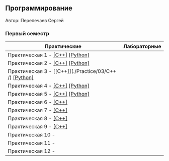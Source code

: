 ## Программирование

Автор: Перепечаев Сергей

### Первый семестр

| Практические                                                 | Лабораторные |
| ------------------------------------------------------------ | ------------ |
| Практическая 1 - [[С++]](./Practice/01/С++/) [[Python]](./Practice/01/Python/) |              |
| Практическая 2 - [[С++]](./Practice/02/С++/) [[Python]](./Practice/02/Python/) |              |
| Практическая 3 - [[С++]](./Practice/03/C++ /) [[Python]](./Practice/03/Python/) |              |
| Практическая 4 - [[С++]](./Practice/04/C++/) [[Python]](./Practice/04/Python/) |              |
| Практическая 5 - [[С++]](./Practice/05/C++/) [[Python]](./Practice/05/Python/) |              |
| Практическая 6 - [[С++]](./Practice/06/C++/)                 |              |
| Практическая 7 - [[С++]](./Practice/07/C++/)                 |              |
| Практическая 8 - [[С++]](./Practice/08/C++/)                 |              |
| Практическая 9 - [[С++]](./Practice/09/C++/)                 |              |
| Практическая 10 -                                            |              |
| Практическая 11 -                                            |              |
| Практическая 12 -                                            |              |

